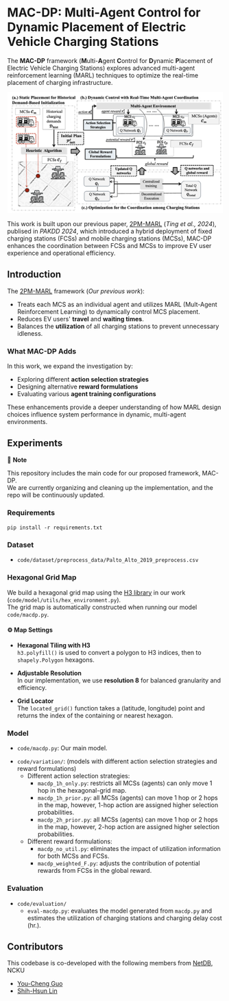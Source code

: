 # MAC-DP: Multi-Agent Control for Dynamic Placement of Electric Vehicle Charging Stations

The **MAC-DP** framework (**M**ulti-**A**gent **C**ontrol for **D**ynamic **P**lacement of Electric Vehicle Charging Stations) explores advanced multi-agent reinforcement learning (MARL) techniques to optimize the real-time placement of charging infrastructure.

![Framework](figure/framework.png)

This work is built upon our previous paper, [2PM-MARL](https://link.springer.com/chapter/10.1007/978-981-97-2262-4_23) (*Ting et al., 2024*), publised in *PAKDD 2024*, which introduced a hybrid deployment of fixed charging stations (FCSs) and mobile charging stations (MCSs), MAC-DP enhances the coordination between FCSs and MCSs to improve EV user experience and operational efficiency.



## Introduction

The [2PM-MARL](https://link.springer.com/chapter/10.1007/978-981-97-2262-4_23) framework (*Our previous work*):
- Treats each MCS as an individual agent and utilizes MARL (Mult-Agent Reinforcement Learning) to dynamically control MCS placement.
- Reduces EV users' **travel** and **waiting times**.
- Balances the **utilization** of all charging stations to prevent unnecessary idleness.


### What MAC-DP Adds

In this work, we expand the investigation by:
- Exploring different **action selection strategies**
- Designing alternative **reward formulations**
- Evaluating various **agent training configurations**

These enhancements provide a deeper understanding of how MARL design choices influence system performance in dynamic, multi-agent environments.


## Experiments

📌 **Note**

This repository includes the main code for our proposed framework, MAC-DP.  
We are currently organizing and cleaning up the implementation, and the repo will be continuously updated.   

### Requirements
```
pip install -r requirements.txt
```

### Dataset
* `code/dataset/preprocess_data/Palto_Alto_2019_preprocess.csv`

### Hexagonal Grid Map

We build a hexagonal grid map using the [H3 library](https://github.com/uber/h3) in our work (`code/model/utils/hex_environment.py`).  
The grid map is automatically constructed when running our model `code/macdp.py`.

#### ⚙️ Map Settings

- **Hexagonal Tiling with H3**  
  `h3.polyfill()` is used to convert a polygon to H3 indices, then to `shapely.Polygon` hexagons.


- **Adjustable Resolution**  
  In our implementation, we use **resolution 8** for balanced granularity and efficiency.

- **Grid Locator**  
  The `located_grid()` function takes a (latitude, longitude) point and returns the index of the containing or nearest hexagon.


### Model
* `code/macdp.py`: Our main model.
- `code/variation/`: (models with different action selection strategies and reward formulations)
    - Different action selection strategies:
        * `macdp_1h_only.py`: restricts all MCSs (agents) can only move 1 hop in the hexagonal-grid map.
        * `macdp_1h_prior.py`: all MCSs (agents) can move 1 hop or 2 hops in the map, however, 1-hop action are assigned higher selection probabilities.
        * `macdp_2h_prior.py`: all MCSs (agents) can move 1 hop or 2 hops in the map, however, 2-hop action are assigned higher selection probabilities.
    - Different reward formulations:
        * `macdp_no_util.py`: eliminates the impact of utilization information for both MCSs and FCSs.
        * `macdp_weighted_F.py`: adjusts the contribution of potential rewards from FCSs in the global reward.

### Evaluation
* `code/evaluation/`
    * `eval-macdp.py`: evaluates the model generated from `macdp.py` and estimates the utilization of charging stations and charging delay cost (hr.).


## Contributors
This codebase is co-developed with the following members from [NetDB](https://ncku-ccs.github.io/netdb-web/), NCKU
- [You-Cheng Guo](https://github.com/ecfack)
- [Shih-Hsun Lin](https://github.com/ShlinBrian)